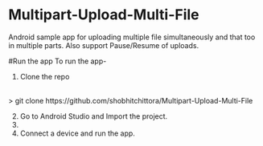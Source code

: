 # Multipart-Upload-Multi-File
Android sample app for uploading multiple file simultaneously and that too in multiple parts. Also support Pause/Resume of uploads.

#Run the app
To run the app-
<br>
1. Clone the repo
<br>
> git clone https://github.com/shobhitchittora/Multipart-Upload-Multi-File

2. Go to Android Studio and Import the project.
3. <br>
3. Connect a device and run the app.
